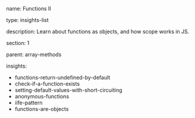 name: Functions II

type: insights-list

description: Learn about functions as objects, and how scope works in JS.

section: 1

parent: array-methods

insights:
  - functions-return-undefined-by-default
  - check-if-a-function-exists
  - setting-default-values-with-short-circuiting
  - anonymous-functions
  - iife-pattern
  - functions-are-objects
